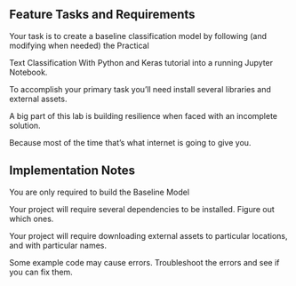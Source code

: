 ## Feature Tasks and Requirements




Your task is to create a baseline classification model by following (and modifying when needed) the Practical

Text Classification With Python and Keras tutorial into a running Jupyter Notebook.

To accomplish your primary task you’ll need install several libraries and external assets.

A big part of this lab is building resilience when faced with an incomplete solution.

Because most of the time that’s what internet is going to give you.

## Implementation Notes

You are only required to build the Baseline Model

Your project will require several dependencies to be installed. Figure out which ones.

Your project will require downloading external assets to particular locations, and with particular names.

Some example code may cause errors. Troubleshoot the errors and see if you can fix them.
